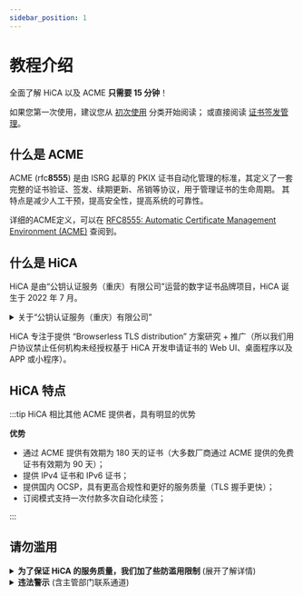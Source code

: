 ```yaml
---
sidebar_position: 1
---
```


# 教程介绍

全面了解 HiCA 以及 ACME **只需要 15 分钟**！

如果您第一次使用，建议您从 [初次使用](/docs/category/初次使用) 分类开始阅读； 或直接阅读 [证书签发管理](/docs/category/证书签发管理)。

## 什么是 ACME

ACME (rfc**8555**) 是由 ISRG 起草的 PKIX 证书自动化管理的标准，其定义了一套完整的证书验证、签发、续期更新、吊销等协议，用于管理证书的生命周期。
其特点是减少人工干预，提高安全性，提高系统的可靠性。

详细的ACME定义，可以在 [RFC8555: Automatic Certificate Management Environment (ACME)](https://tools.ietf.org/html/rfc8555) 查阅到。

## 什么是 HiCA

HiCA 是由“公钥认证服务（重庆）有限公司”运营的数字证书品牌项目，HiCA 诞生于 2022 年 7 月。

<details>
<summary>关于“公钥认证服务（重庆）有限公司”</summary>

- 成立于: <b>2022 年 7 月 5 日</b>
- 注册号: <b>91500108MAACDXG09T</b>
- 注册资本: <b>100 万</b>
- 注册地: <b>重庆</b>
- 主营业务:
  1. <b>证书(HTTPS证书、代码签名）零售</b>
  2. <b>证书自动化</b>
  3. <b>ePKI (enterprise PKI)</b>
  4. <b>mPKI (managed PKI)</b>
  5. <b>subCA (CA品牌定制)</b>
  6. <b>TLS 数字证书批发业务 (免费给经销商提供销售站 + ACME 接入服务，零代码接入！)</b>

</details>

HiCA 专注于提供 “Browserless TLS distribution” 方案研究 + 推广（所以我们用户协议禁止任何机构未经授权基于 HiCA 开发申请证书的 Web UI、桌面程序以及 APP 或小程序）。

## HiCA 特点

:::tip HiCA 相比其他 ACME 提供者，具有明显的优势

**优势**

- 通过 ACME 提供有效期为 180 天的证书（大多数厂商通过 ACME 提供的免费证书有效期为 90 天）；
- 提供 IPv4 证书和 IPv6 证书；
- 提供国内 OCSP，具有更高合规性和更好的服务质量（TLS 握手更快）；
- 订阅模式支持一次付款多次自动化续签；

:::

## 请勿滥用

<details>
<summary>
<b>为了保证 HiCA 的服务质量，我们加了些防滥用限制</b> (展开了解详情)
</summary>

:::info **以下是条款限制**，具体请见我们的 [用户协议](https://www1.hi.cn/EULA/)。

- 只能使用 `acme.sh` 申请数字证书，不得使用 GUI 且暂不支持其它ACME客户端访问 `https://acme.hi.cn` 的任何服务！
- 不利用本服务从事Web入侵防护、CC防护等防护售卖业务！
- 不得将数字证书服务各个部分分开用于任何目的！
- 除重庆公钥明示许可外，不得修改、翻译、改编、出租、转许可、在信息网络上传播或转让重庆公钥提供的软件，也不得逆向工程、反编译或试图以其他方式发现重庆公钥提供的软件的源代码！
- 若重庆公钥的服务涉及第三方软件之许可使用的，您同意遵守相关的许可协议的约束！
- 您利用数字证书服务进行防护的业务须为正常的商业、科研等符合国家法律规定的业务，不得用于从事任何非法业务，包括但不限于:
  - 违反国家规定的政治宣传和/或新闻；
  - 涉及国家秘密和/或安全；
  - 封建迷信和/或淫秽、色情和/或教唆犯罪；
  - 博彩有奖、赌博游戏、“私服”、“外挂”等非法互联网出版活动；
  - 违反国家民族和宗教政策；
  - 妨碍互联网运行安全；
  - 侵害他人合法权益和/或其他有损于社会秩序、社会治安、公共道德的活动；
  - 其他违反法律法规、部门规章或国家政策的内容。
- 不建立或利用有关设备、配置运行与所购服务无关的程序或进程，或者故意编写恶意代码导致大量占用重庆公钥云计算资源中的服务器内存、CPU或者网络带宽资源，给重庆公钥云平台或者重庆公钥的其他用户的网络、服务器（包括但不限于本地及外地和国际的网络、服务器等）、产品/应用等带来严重的负荷，影响重庆公钥与国际互联网或者重庆公钥与特定网络、服务器及重庆公钥内部的通畅联系，或者导致重庆公钥平台产品与服务或者重庆公钥的其他用户网站所在的服务器宕机、死机或者用户基于平台的产品/应用不可访问等！
- 不进行任何破坏或试图破坏网络安全的行为（包括但不限于钓鱼，黑客，网络诈骗，网站或空间中含有或涉嫌散播：病毒、木马、恶意代码，及通过虚拟服务器对其他网站、服务器进行涉嫌攻击行为如扫描、嗅探、ARP欺骗、DDoS等）！
- 不进行任何改变或试图改变重庆公钥提供的系统配置或破坏系统安全的行为！

:::

:::info **以下是证书限制**

- 不支持超过 10 条多域名；
- 不支持超过 1 条通配符，但 1 张证书可以包含 `*.` + `@`；
- 不支持多条 IP 地址；
- 不支持通配符和普通域名、IP 地址混合；
- 不支持 IDN 域名（中文后缀、中文域名的别尝试了）；
- 不支持 `.ru`、`.by`、`.su` 域名（合作厂家 `DigiCert`、`Sectigo`、`Certum` 对俄罗斯、白俄罗斯禁运）；
- IPv6 、`.onion` 有效期90天（CA限制）；

:::

:::note 以下是**软限制**，只会阻止新下单操作**不会屏蔽**

- 单个 IP、设备每 24 小时可以签发成功 5 张 `valid` 且未过期的 SSL 证书；
- 单个主域名累计可以签发 50 张 `valid` 且未过期的 SSL 证书；
- 单个 IP、设备、主域名每周允许 100 个待验证（`processing`）的证书；`proessing` 的请求会在下单后 168 个小时后过期；

:::

:::caution 以下是 QoS 限制，***会屏蔽***

- 单个 IP、设备每 1 秒允许请求不超 20 次；
- 单个 IP、设备每 5 秒允许请求不超 60 次；
- 单个 IP、设备每 60 秒允许请求不超 500 次；

配额超出策略：
  - 超出 `429 Too Frequency` 的错误；
  - 24 小时内触发 10 次视为严重滥用，会被 WAF 网关屏蔽 168 小时（7日）；
:::

</details>

<details>

<summary><b>违法警示</b> (含主管部门联系通道)</summary>

:::danger 违法警示

据《网络安全法》以及各地预防和打击电信诈骗网络犯罪案件的若干意见，当有必要时，公钥基础设施（重庆）服务有限公司有义务配合公安机关、电信主管部门、网络信息管理等有关部门，对滥用我司免费产品、服务的账号；将其邮箱、Whois 快照、IP地址以及域名、证书信息等进行报告上交。

若您违反相关法规，您可以会面临：

- 证书被吊销；
- 主流CA、网站联盟、可信数据库拉黑您的站点；
- 公安机关的传讯、拘留、处罚甚至承担刑事责任！

:::

:::tip 主管部门通道

主管部门若需我司尽责义务以配合调查，请用 `.gov.cn` 邮箱发至 `cybercrime-request@corp.hi.cn`；并提供：
- 身份 +可供核实您身份的方式
- 具体情况说明
- 立案函，需印章（例如立案回执、报告）

我司将在中华人民共和国网络安全法允许的框架内配合贵单位的工作。

:::

</details>
